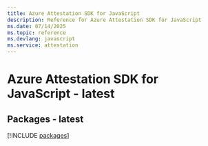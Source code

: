 ```yaml
---
title: Azure Attestation SDK for JavaScript
description: Reference for Azure Attestation SDK for JavaScript
ms.date: 07/14/2025
ms.topic: reference
ms.devlang: javascript
ms.service: attestation
---
```

# Azure Attestation SDK for JavaScript - latest
## Packages - latest
[!INCLUDE [packages](attestation-index.md)]